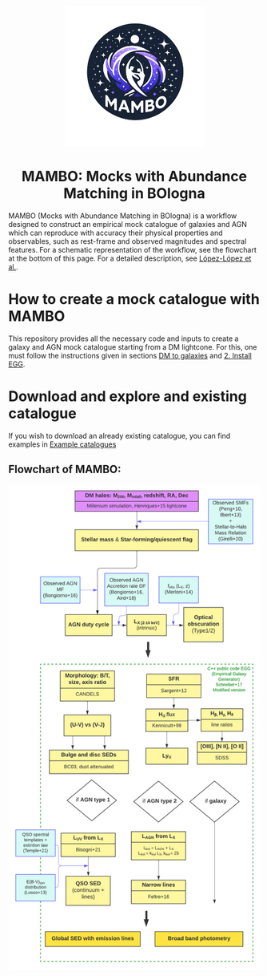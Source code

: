 <p align="center">
  <img width = "280" src="docs/MAMBO_logo.png?raw=true"/>
</p>
<h1 align="center">MAMBO: Mocks with Abundance Matching in BOlogna</h1>

MAMBO (Mocks with Abundance Matching in BOlogna) is a workflow designed to construct an empirical mock catalogue of
galaxies and AGN which can reproduce with accuracy their physical properties and observables, such as rest-frame and observed magnitudes
and spectral features. For a schematic representation of the workflow, see the flowchart at the bottom of this page. For a detailed description, see [López-López et al.](link_to_paper).



# How to create a mock catalogue with MAMBO
This repository provides all the necessary code and inputs to create a galaxy and AGN mock catalogue starting from a DM lightcone. For this,
one must follow the instructions given in sections [DM to galaxies](https://github.com/xalolo/MAMBO/tree/main/1.%20Create%20lightcone%20(part%201)) and 
[2. Install EGG](https://github.com/xalolo/MAMBO/tree/main/2.%20Install%20EGG).

# Download and explore and existing catalogue
If you wish to download an already existing catalogue, you can find examples in [Example catalogues](https://github.com/xalolo/MAMBO/tree/main/Example%20catalogues)

## Flowchart of MAMBO:

<p align="center">
  <img width = "800" src="docs/MAMBO_flowchart.png?raw=true"/>
</p>
